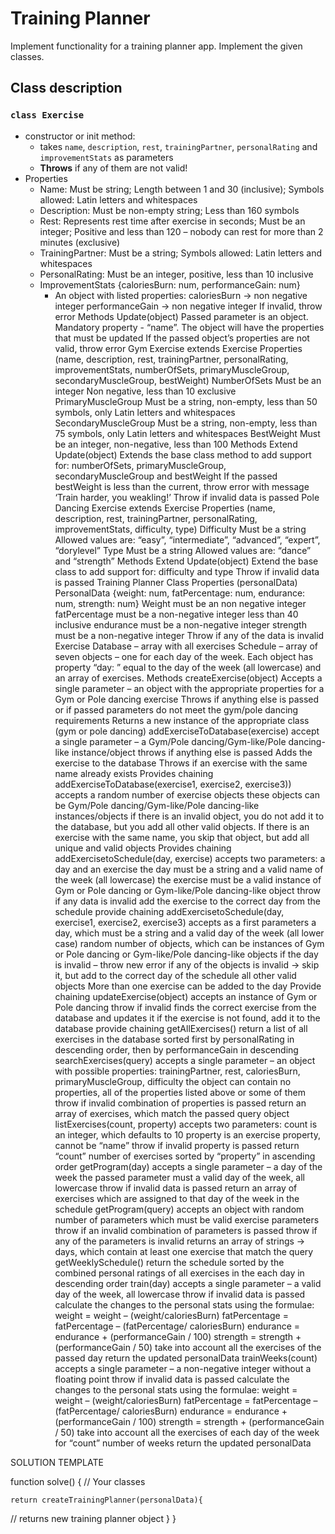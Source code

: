# Training Planner

Implement functionality for a training planner app. Implement the given classes.

## Class description

### `class Exercise`
- constructor or init method:
    - takes `name`, `description`, `rest`, `trainingPartner`, `personalRating` and `improvementStats` as parameters
    - **Throws** if any of them are not valid!
- Properties
    - Name: Must be string; Length between 1 and 30 (inclusive); Symbols allowed: Latin letters and whitespaces
    - Description: Must be non-empty string; Less than 160 symbols
    - Rest: Represents rest time after exercise in seconds; Must be an integer; Positive and less than 120 – nobody can rest for more than 2 minutes (exclusive)
    - TrainingPartner: Must be a string; Symbols allowed: Latin letters and whitespaces
    - PersonalRating: Must be an integer, positive, less than 10 inclusive
    - ImprovementStats {caloriesBurn: num, performanceGain: num}
        - An object with listed properties: 
caloriesBurn -> non negative integer
performanceGain -> non negative integer
If invalid, throw error
Methods
Update(object)
Passed parameter is an object. Mandatory property - “name”.
The object will have the properties that must be updated
If the passed object’s properties are not valid, throw error
Gym Exercise extends Exercise
Properties (name, description, rest, trainingPartner, personalRating, improvementStats, numberOfSets, primaryMuscleGroup, secondaryMuscleGroup, bestWeight)
NumberOfSets
Must be an integer
Non negative, less than 10 exclusive
PrimaryMuscleGroup
Must be a string, non-empty, less than 50 symbols, only Latin letters and whitespaces
SecondaryMuscleGroup
Must be a string, non-empty, less than 75 symbols, only Latin letters and whitespaces
BestWeight
Must be an integer, non-negative, less than 100
Methods
Extend Update(object)
Extends the base class method to add support for: numberOfSets, primaryMuscleGroup, secondaryMuscleGroup and bestWeight
If the passed bestWeight is less than the current, throw error with message ‘Train harder, you weakling!’
Throw if invalid data is passed
Pole Dancing Exercise extends Exercise
Properties (name, description, rest, trainingPartner, personalRating, improvementStats, difficulty, type)
Difficulty
Must be a string
Allowed values are: “easy”, “intermediate”, “advanced”, “expert”, “dorylevel”
Type
Must be a string
Allowed values are: “dance” and “strength”
Methods
Extend Update(object)
Extend the base class to add support for: difficulty and type
Throw if invalid data is passed
Training Planner Class
Properties (personalData)
PersonalData {weight: num, fatPercentage: num, endurance: num, strength: num}
Weight must be an non negative integer
fatPercentage must be a non-negative integer less than 40 inclusive
endurance must be a non-negative integer
strength must be a non-negative integer
Throw if any of the data is invalid
Exercise Database – array with all exercises
Schedule – array of seven objects – one for each day of the week. Each object has property “day: ” equal to the day of the week (all lowercase) and an array of exercises. 
Methods
createExercise(object)
Accepts a single parameter – an object with the appropriate properties for a Gym or Pole dancing exercise
Throws if anything else is passed or if passed parameters do not meet the gym/pole dancing requirements
Returns a new instance of the appropriate class (gym or pole dancing)
addExerciseToDatabase(exercise)
accept a single parameter – a Gym/Pole dancing/Gym-like/Pole dancing-like instance/object
throws if anything else is passed
Adds the exercise to the database
Throws if an exercise with the same name already exists
Provides chaining
addExerciseToDatabase(exercise1, exercise2, exercise3))
accepts a random number of exercise objects
these objects can be Gym/Pole dancing/Gym-like/Pole dancing-like instances/objects
if there is an invalid object, you do not add it to the database, but you add all other valid objects.
If there is an exercise with the same name, you skip that object, but add all unique and valid objects
Provides chaining
addExercisetoSchedule(day, exercise)
accepts two parameters: a day and an exercise
the day must be a string and a valid name of the week (all lowercase)
the exercise must be a valid instance of Gym or Pole dancing or Gym-like/Pole dancing-like object
throw if any data is invalid
add the exercise to the correct day from the schedule
provide chaining
addExercisetoSchedule(day, exercise1, exercise2, exercise3)
accepts as a first parameters a day, which must be a string and a valid day of the week (all lower case)
random number of objects, which can be instances of Gym or Pole dancing or Gym-like/Pole dancing-like objects
if the day is invalid – throw new error
if any of the objects is invalid -> skip it, but add to the correct day of the schedule all other valid objects
More than one exercise can be added to the day
Provide chaining
updateExercise(object)
accepts an instance of Gym or Pole dancing
throw if invalid
finds the correct exercise from the database and updates it
if the exercise is not found, add it to the database
provide chaining
getAllExercises()
return a list of all exercises in the database sorted first by personalRating in descending order, then by performanceGain in descending
searchExercises(query)
accepts a single parameter – an object with possible properties: trainingPartner, rest, caloriesBurn, primaryMuscleGroup, difficulty
the object can contain no properties, all of the properties listed above or some of them
throw if invalid combination of properties is passed
return an array of exercises, which match the passed query object
listExercises(count, property)
accepts two parameters:
count is an integer, which defaults to 10
property is an exercise property, cannot be “name”
throw if invalid property is passed
return “count” number of exercises sorted by  “property” in ascending order
getProgram(day)
accepts a single parameter – a day of the week
the passed parameter must a valid day of the week, all lowercase
throw if invalid data is passed
return an array of exercises which are assigned to that day of the week in the schedule
getProgram(query)
accepts an object with random number of parameters which must be valid exercise parameters
throw if an invalid combination of parameters is passed
throw if any of the parameters is invalid
returns an array of strings -> days, which contain at least one exercise that match the query
getWeeklySchedule()
return the schedule sorted by the combined personal ratings of all exercises in the each day in descending order
train(day)
accepts a single parameter – a valid day of the week, all lowercase
throw if invalid data is passed
calculate the changes to the personal stats using the formulae:
weight = weight – (weight/caloriesBurn)
fatPercentage = fatPercentage – (fatPercentage/ caloriesBurn)
endurance = endurance + (performanceGain / 100)
strength = strength + (performanceGain / 50) 
take into account all the exercises of the passed day
return the updated personalData
trainWeeks(count)
accepts a single parameter – a non-negative integer without a floating point
throw if invalid data is passed
calculate the changes to the personal stats using the formulae:
weight = weight – (weight/caloriesBurn)
fatPercentage = fatPercentage – (fatPercentage/ caloriesBurn)
endurance = endurance + (performanceGain / 100)
strength = strength + (performanceGain / 50) 
take into account all the exercises of each day of the week for “count” number of weeks
return the updated personalData

SOLUTION TEMPLATE

function solve() {
    // Your classes

    return createTrainingPlanner(personalData){
// returns new training planner object
}
}

